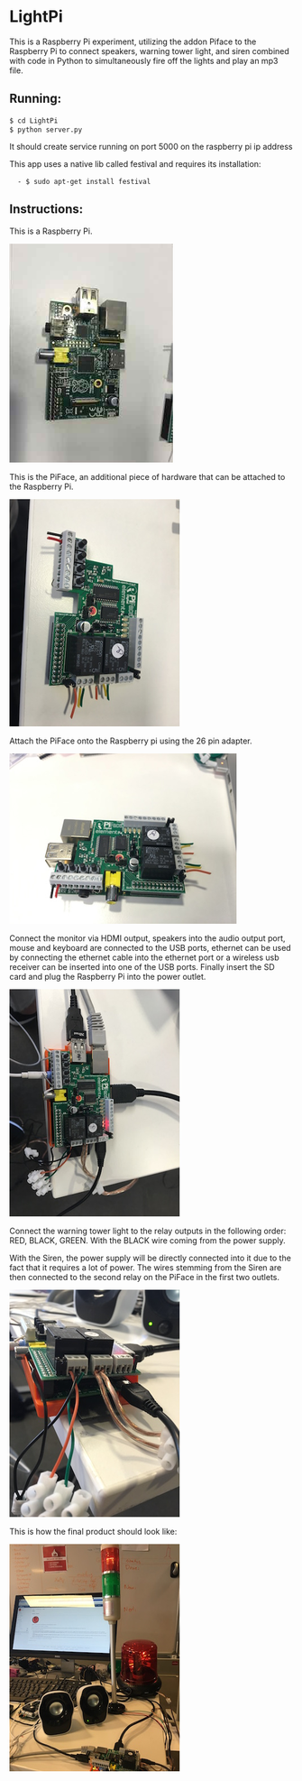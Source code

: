 # LightPi
This is a Raspberry Pi experiment, utilizing the addon Piface to the Raspberry Pi to connect speakers, warning tower light, and siren combined with code in Python to simultaneously fire off the lights and play an mp3 file.

Running:
----------

    $ cd LightPi
    $ python server.py

It should create service running on port 5000 on the raspberry pi ip address

This app uses a native lib called festival and requires its installation:

      - $ sudo apt-get install festival

Instructions:
------------
This is a Raspberry Pi.

![Raspberry Pi](https://github.com/karimmango/LightPi/blob/master/img/Raspberry%20Pi.JPG?raw=true "Raspberry Pi")

This is the PiFace, an additional piece of hardware that can be attached to the Raspberry Pi.

![PiFace](https://github.com/karimmango/LightPi/blob/master/img/PiFace.JPG?raw=true "PiFace")

Attach the PiFace onto the Raspberry pi using the 26 pin adapter.

![R+PF](https://github.com/karimmango/LightPi/blob/master/img/R+PF.JPG?raw=true "R+PF")

Connect the monitor via HDMI output, speakers into the audio output port, mouse and keyboard are connected to the USB ports, ethernet can be used by connecting the ethernet cable into the ethernet port or a wireless usb receiver can be inserted into one of the USB ports. Finally insert the SD card and plug the Raspberry Pi into the power outlet.

![Cables](https://raw.githubusercontent.com/karimmango/LightPi/master/img/Cables.JPG "Cables")

Connect the warning tower light to the relay outputs in the following order: RED, BLACK, GREEN. With the BLACK wire coming from the power supply. 

With the Siren, the power supply will be directly connected into it due to the fact that it requires a lot of power. The wires stemming from the Siren are then connected to the second relay on the PiFace in the first two outlets.

![Wires](https://github.com/karimmango/LightPi/blob/master/img/Wires.JPG?raw=true "Wires")

This is how the final product should look like:

![Full](https://github.com/karimmango/LightPi/blob/master/img/Full.JPG?raw=true "Full")
